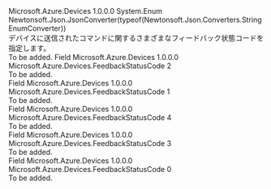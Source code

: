 <Type Name="FeedbackStatusCode" FullName="Microsoft.Azure.Devices.FeedbackStatusCode">
  <TypeSignature Language="C#" Value="public enum FeedbackStatusCode" />
  <TypeSignature Language="ILAsm" Value=".class public auto ansi sealed FeedbackStatusCode extends System.Enum" />
  <TypeSignature Language="DocId" Value="T:Microsoft.Azure.Devices.FeedbackStatusCode" />
  <TypeSignature Language="VB.NET" Value="Public Enum FeedbackStatusCode" />
  <TypeSignature Language="F#" Value="type FeedbackStatusCode = " />
  <AssemblyInfo>
    <AssemblyName>Microsoft.Azure.Devices</AssemblyName>
    <AssemblyVersion>1.0.0.0</AssemblyVersion>
  </AssemblyInfo>
  <Base>
    <BaseTypeName>System.Enum</BaseTypeName>
  </Base>
  <Attributes>
    <Attribute>
      <AttributeName>Newtonsoft.Json.JsonConverter(typeof(Newtonsoft.Json.Converters.StringEnumConverter))</AttributeName>
    </Attribute>
  </Attributes>
  <Docs>
    <summary>
            デバイスに送信されたコマンドに関するさまざまなフィードバック状態コードを指定します。
            </summary>
    <remarks>To be added.</remarks>
  </Docs>
  <Members>
    <Member MemberName="DeliveryCountExceeded">
      <MemberSignature Language="C#" Value="DeliveryCountExceeded" />
      <MemberSignature Language="ILAsm" Value=".field public static literal valuetype Microsoft.Azure.Devices.FeedbackStatusCode DeliveryCountExceeded = int32(2)" />
      <MemberSignature Language="DocId" Value="F:Microsoft.Azure.Devices.FeedbackStatusCode.DeliveryCountExceeded" />
      <MemberSignature Language="VB.NET" Value="DeliveryCountExceeded" />
      <MemberSignature Language="F#" Value="DeliveryCountExceeded = 2" Usage="Microsoft.Azure.Devices.FeedbackStatusCode.DeliveryCountExceeded" />
      <MemberType>Field</MemberType>
      <AssemblyInfo>
        <AssemblyName>Microsoft.Azure.Devices</AssemblyName>
        <AssemblyVersion>1.0.0.0</AssemblyVersion>
      </AssemblyInfo>
      <ReturnValue>
        <ReturnType>Microsoft.Azure.Devices.FeedbackStatusCode</ReturnType>
      </ReturnValue>
      <MemberValue>2</MemberValue>
      <Docs>
        <summary>To be added.</summary>
      </Docs>
    </Member>
    <Member MemberName="Expired">
      <MemberSignature Language="C#" Value="Expired" />
      <MemberSignature Language="ILAsm" Value=".field public static literal valuetype Microsoft.Azure.Devices.FeedbackStatusCode Expired = int32(1)" />
      <MemberSignature Language="DocId" Value="F:Microsoft.Azure.Devices.FeedbackStatusCode.Expired" />
      <MemberSignature Language="VB.NET" Value="Expired" />
      <MemberSignature Language="F#" Value="Expired = 1" Usage="Microsoft.Azure.Devices.FeedbackStatusCode.Expired" />
      <MemberType>Field</MemberType>
      <AssemblyInfo>
        <AssemblyName>Microsoft.Azure.Devices</AssemblyName>
        <AssemblyVersion>1.0.0.0</AssemblyVersion>
      </AssemblyInfo>
      <ReturnValue>
        <ReturnType>Microsoft.Azure.Devices.FeedbackStatusCode</ReturnType>
      </ReturnValue>
      <MemberValue>1</MemberValue>
      <Docs>
        <summary>To be added.</summary>
      </Docs>
    </Member>
    <Member MemberName="Purged">
      <MemberSignature Language="C#" Value="Purged" />
      <MemberSignature Language="ILAsm" Value=".field public static literal valuetype Microsoft.Azure.Devices.FeedbackStatusCode Purged = int32(4)" />
      <MemberSignature Language="DocId" Value="F:Microsoft.Azure.Devices.FeedbackStatusCode.Purged" />
      <MemberSignature Language="VB.NET" Value="Purged" />
      <MemberSignature Language="F#" Value="Purged = 4" Usage="Microsoft.Azure.Devices.FeedbackStatusCode.Purged" />
      <MemberType>Field</MemberType>
      <AssemblyInfo>
        <AssemblyName>Microsoft.Azure.Devices</AssemblyName>
        <AssemblyVersion>1.0.0.0</AssemblyVersion>
      </AssemblyInfo>
      <ReturnValue>
        <ReturnType>Microsoft.Azure.Devices.FeedbackStatusCode</ReturnType>
      </ReturnValue>
      <MemberValue>4</MemberValue>
      <Docs>
        <summary>To be added.</summary>
      </Docs>
    </Member>
    <Member MemberName="Rejected">
      <MemberSignature Language="C#" Value="Rejected" />
      <MemberSignature Language="ILAsm" Value=".field public static literal valuetype Microsoft.Azure.Devices.FeedbackStatusCode Rejected = int32(3)" />
      <MemberSignature Language="DocId" Value="F:Microsoft.Azure.Devices.FeedbackStatusCode.Rejected" />
      <MemberSignature Language="VB.NET" Value="Rejected" />
      <MemberSignature Language="F#" Value="Rejected = 3" Usage="Microsoft.Azure.Devices.FeedbackStatusCode.Rejected" />
      <MemberType>Field</MemberType>
      <AssemblyInfo>
        <AssemblyName>Microsoft.Azure.Devices</AssemblyName>
        <AssemblyVersion>1.0.0.0</AssemblyVersion>
      </AssemblyInfo>
      <ReturnValue>
        <ReturnType>Microsoft.Azure.Devices.FeedbackStatusCode</ReturnType>
      </ReturnValue>
      <MemberValue>3</MemberValue>
      <Docs>
        <summary>To be added.</summary>
      </Docs>
    </Member>
    <Member MemberName="Success">
      <MemberSignature Language="C#" Value="Success" />
      <MemberSignature Language="ILAsm" Value=".field public static literal valuetype Microsoft.Azure.Devices.FeedbackStatusCode Success = int32(0)" />
      <MemberSignature Language="DocId" Value="F:Microsoft.Azure.Devices.FeedbackStatusCode.Success" />
      <MemberSignature Language="VB.NET" Value="Success" />
      <MemberSignature Language="F#" Value="Success = 0" Usage="Microsoft.Azure.Devices.FeedbackStatusCode.Success" />
      <MemberType>Field</MemberType>
      <AssemblyInfo>
        <AssemblyName>Microsoft.Azure.Devices</AssemblyName>
        <AssemblyVersion>1.0.0.0</AssemblyVersion>
      </AssemblyInfo>
      <ReturnValue>
        <ReturnType>Microsoft.Azure.Devices.FeedbackStatusCode</ReturnType>
      </ReturnValue>
      <MemberValue>0</MemberValue>
      <Docs>
        <summary>To be added.</summary>
      </Docs>
    </Member>
  </Members>
</Type>